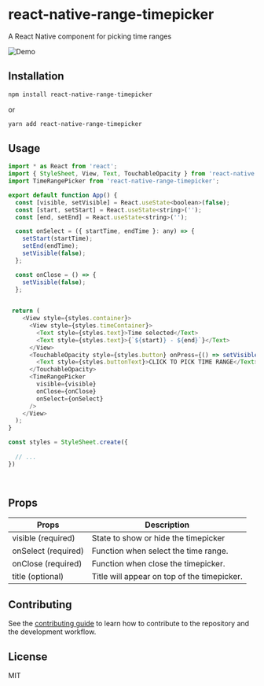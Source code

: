 # react-native-range-timepicker

A React Native component for picking time ranges

![Demo](https://j.gifs.com/k2OnWE.gif)

## Installation

```sh
npm install react-native-range-timepicker
```
or 

```sh
yarn add react-native-range-timepicker
```

## Usage

```js
import * as React from 'react';
import { StyleSheet, View, Text, TouchableOpacity } from 'react-native';
import TimeRangePicker from 'react-native-range-timepicker';

export default function App() {
  const [visible, setVisible] = React.useState<boolean>(false);
  const [start, setStart] = React.useState<string>('');
  const [end, setEnd] = React.useState<string>('');

  const onSelect = ({ startTime, endTime }: any) => {
    setStart(startTime);
    setEnd(endTime);
    setVisible(false);
  };

  const onClose = () => {
    setVisible(false);
  };

 
 return (
    <View style={styles.container}>
      <View style={styles.timeContainer}>
        <Text style={styles.text}>Time selected</Text>
        <Text style={styles.text}>{`${start)} - ${end}`}</Text>
      </View>
      <TouchableOpacity style={styles.button} onPress={() => setVisible(true)}>
        <Text style={styles.buttonText}>CLICK TO PICK TIME RANGE</Text>
      </TouchableOpacity>
      <TimeRangePicker
        visible={visible}
        onClose={onClose}
        onSelect={onSelect}
      />
    </View>
  );
}

const styles = StyleSheet.create({
  
  // ...
})

   
```

## Props

| Props | Description |
| ----------- | ----------- |
| visible (required) | State to show or hide the timepicker |
| onSelect (required) | Function when select the time range. |
| onClose (required) | Function when close the timepicker. |
| title (optional) | Title will appear on top of the timepicker. |

## Contributing

See the [contributing guide](CONTRIBUTING.md) to learn how to contribute to the repository and the development workflow.

## License

MIT
